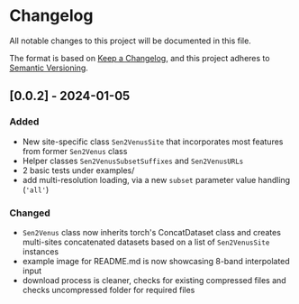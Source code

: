 # Changelog
All notable changes to this project will be documented in this file.

The format is based on [Keep a Changelog](https://keepachangelog.com/en/1.0.0/),
and this project adheres to [Semantic Versioning](https://semver.org/spec/v2.0.0.html).

## [0.0.2] - 2024-01-05

### Added

- New site-specific class `Sen2VenusSite` that incorporates most features from former `Sen2Venus` class
- Helper classes `Sen2VenusSubsetSuffixes` and `Sen2VenusURLs`
- 2 basic tests under examples/
- add multi-resolution loading, via a new `subset` parameter value handling (`'all'`)

### Changed

- `Sen2Venus` class now inherits torch's ConcatDataset class and creates multi-sites concatenated datasets based on a list of `Sen2VenusSite` instances
- example image for README.md is now showcasing 8-band interpolated input
- download process is cleaner, checks for existing compressed files and checks uncompressed folder for required files